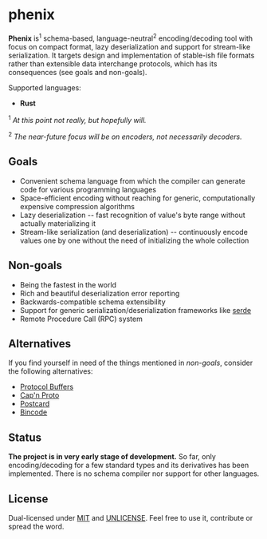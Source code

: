 # phenix

**Phenix** is<sup>1</sup> schema-based, language-neutral<sup>2</sup>
encoding/decoding tool with focus on compact format, lazy deserialization and
support for stream-like serialization. It targets design and implementation of
stable-ish file formats rather than extensible data interchange protocols, which
has its consequences (see goals and non-goals).

Supported languages:

* **Rust**

<sup>1</sup> *At this point not really, but hopefully will.*

<sup>2</sup> *The near-future focus will be on encoders, not necessarily decoders.*

## Goals

* Convenient schema language from which the compiler can generate code for various programming languages
* Space-efficient encoding without reaching for generic, computationally expensive compression algorithms
* Lazy deserialization -- fast recognition of value's byte range without actually materializing it
* Stream-like serialization (and deserialization) -- continuously encode values one by one without the need of initializing the whole collection

## Non-goals

* Being the fastest in the world
* Rich and beautiful deserialization error reporting
* Backwards-compatible schema extensibility
* Support for generic serialization/deserialization frameworks like [serde](https://serde.rs/)
* Remote Procedure Call (RPC) system

## Alternatives

If you find yourself in need of the things mentioned in *non-goals*, consider
the following alternatives:

* [Protocol Buffers](https://developers.google.com/protocol-buffers)
* [Cap'n Proto](https://capnproto.org)
* [Postcard](https://github.com/jamesmunns/postcard)
* [Bincode](https://github.com/bincode-org/bincode)

## Status

**The project is in very early stage of development.** So far, only
encoding/decoding for a few standard types and its derivatives has been
implemented. There is no schema compiler nor support for other languages.

## License

Dual-licensed under [MIT](LICENSE) and [UNLICENSE](UNLICENSE). Feel free to use
it, contribute or spread the word.
